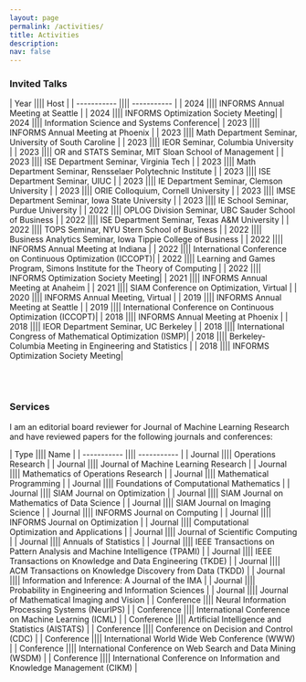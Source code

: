 ```yaml
---
layout: page
permalink: /activities/
title: Activities
description:
nav: false
---
```


<h3>Invited Talks</h3>

| Year |||| Host |
| ----------- |||| ----------- |
| 2024 |||| INFORMS Annual Meeting at Seattle |
| 2024 |||| INFORMS Optimization Society Meeting|
| 2024 |||| Information Science and Systems Conference|
| 2023 |||| INFORMS Annual Meeting at Phoenix |
| 2023 |||| Math Department Seminar, University of South Caroline |
| 2023 |||| IEOR Seminar, Columbia University |
| 2023 |||| OR and STATS Seminar, MIT Sloan School of Management |
| 2023 |||| ISE Department Seminar, Virginia Tech |
| 2023 |||| Math Department Seminar, Rensselaer Polytechnic Institute |
| 2023 |||| ISE Department Seminar, UIUC |
| 2023 |||| IE Department Seminar, Clemson University |
| 2023 |||| ORIE Colloquium, Cornell University |
| 2023 |||| IMSE Department Seminar, Iowa State University |
| 2023 |||| IE School Seminar, Purdue University |
| 2022 |||| OPLOG Division Seminar, UBC Sauder School of Business |
| 2022 |||| ISE Department Seminar, Texas A&M University |
| 2022 |||| TOPS Seminar, NYU Stern School of Business |
| 2022 |||| Business Analytics Seminar, Iowa Tippie College of Business |
| 2022 |||| INFORMS Annual Meeting at Indiana |
| 2022 |||| International Conference on Continuous Optimization (ICCOPT)|
| 2022 |||| Learning and Games Program, Simons Institute for the Theory of Computing |
| 2022 |||| INFORMS Optimization Society Meeting|
| 2021 |||| INFORMS Annual Meeting at Anaheim |
| 2021 |||| SIAM Conference on Optimization, Virtual |
| 2020 |||| INFORMS Annual Meeting, Virtual |
| 2019 |||| INFORMS Annual Meeting at Seattle |
| 2019 |||| International Conference on Continuous Optimization (ICCOPT)|
| 2018 |||| INFORMS Annual Meeting at Phoenix |
| 2018 |||| IEOR Department Seminar, UC Berkeley |
| 2018 |||| International Congress of Mathematical Optimization (ISMP)|
| 2018 |||| Berkeley-Columbia Meeting in Engineering and Statistics |
| 2018 |||| INFORMS Optimization Society Meeting|

<br/><br/>

<h3>Services</h3>

I am an editorial board reviewer for Journal of Machine Learning Research and have reviewed papers for the following journals and conferences:

| Type |||| Name |
| ----------- |||| ----------- |
| Journal |||| Operations Research |
| Journal |||| Journal of Machine Learning Research |
| Journal |||| Mathematics of Operations Research |
| Journal |||| Mathematical Programming |
| Journal |||| Foundations of Computational Mathematics |
| Journal |||| SIAM Journal on Optimization |
| Journal |||| SIAM Journal on Mathematics of Data Science |
| Journal |||| SIAM Journal on Imaging Science |
| Journal |||| INFORMS Journal on Computing |
| Journal |||| INFORMS Journal on Optimization |
| Journal |||| Computational Optimization and Applications |
| Journal |||| Journal of Scientific Computing |
| Journal |||| Annuals of Statistics |
| Journal |||| IEEE Transactions on Pattern Analysis and Machine Intelligence (TPAMI) |
| Journal |||| IEEE Transactions on Knowledge and Data Engineering (TKDE) |
| Journal |||| ACM Transactions on Knowledge Discovery from Data (TKDD) |
| Journal |||| Information and Inference: A Journal of the IMA |
| Journal |||| Probability in Engineering and Information Sciences |
| Journal |||| Journal of Mathematical Imaging and Vision |
| Conference |||| Neural Information Processing Systems (NeurIPS) |
| Conference |||| International Conference on Machine Learning (ICML) |
| Conference |||| Artificial Intelligence and Statistics (AISTATS) |
| Conference |||| Conference on Decision and Control (CDC) |
| Conference |||| International World Wide Web Conference (WWW) |
| Conference |||| International Conference on Web Search and Data Mining (WSDM) |
| Conference |||| International Conference on Information and Knowledge Management (CIKM) |
